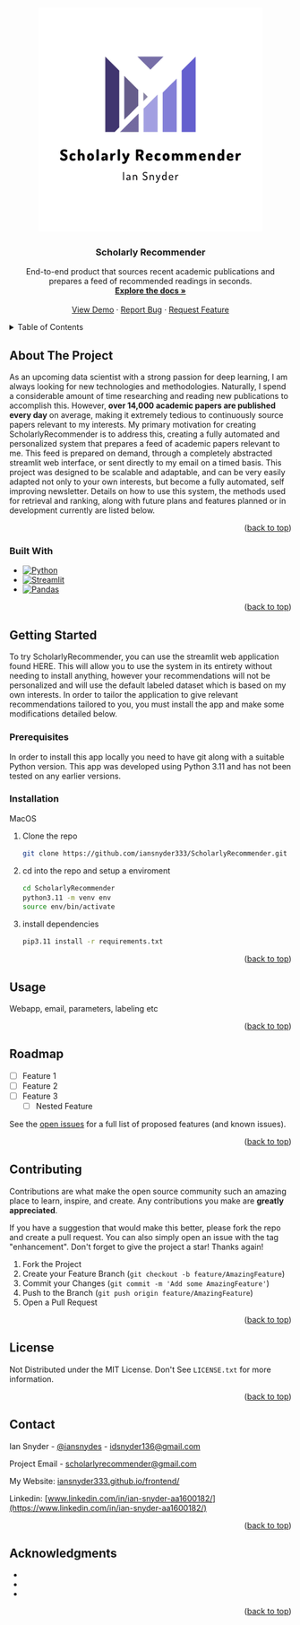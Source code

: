 <a name="readme-top"></a>

<!-- PROJECT LOGO -->
<br />
<div align="center">
  <a href="https://github.com/iansnyder333/ScholarlyRecommender">
    <img src="images/logo.png" alt="Logo" width="400" height="400">
  </a>

<h3 align="center">Scholarly Recommender</h3>

  <p align="center">
    End-to-end product that sources recent academic publications and prepares a feed of recommended readings in seconds. 
    <br />
    <a href="https://github.com/iansnyder333/ScholarlyRecommender"><strong>Explore the docs »</strong></a>
    <br />
    <br />
    <a href="https://github.com/iansnyder333/ScholarlyRecommender">View Demo</a>
    ·
    <a href="https://github.com/iansnyder333/ScholarlyRecommender/issues">Report Bug</a>
    ·
    <a href="https://github.com/iansnyder333/ScholarlyRecommender/issues">Request Feature</a>
  </p>
</div>

<!-- TABLE OF CONTENTS -->
<details>
  <summary>Table of Contents</summary>
  <ol>
    <li>
      <a href="#about-the-project">About The Project</a>
      <ul>
        <li><a href="#built-with">Built With</a></li>
      </ul>
    </li>
    <li>
      <a href="#getting-started">Getting Started</a>
      <ul>
        <li><a href="#prerequisites">Prerequisites</a></li>
        <li><a href="#installation">Installation</a></li>
      </ul>
    </li>
    <li><a href="#usage">Usage</a></li>
    <li><a href="#roadmap">Roadmap</a></li>
    <li><a href="#contributing">Contributing</a></li>
    <li><a href="#license">License</a></li>
    <li><a href="#contact">Contact</a></li>
    <li><a href="#acknowledgments">Acknowledgments</a></li>
  </ol>
</details>

## About The Project

  As an upcoming data scientist with a strong passion for deep learning, I am always looking for new technologies and methodologies. Naturally, I spend a considerable amount of time researching and reading new publications to accomplish this. However, **over 14,000 academic papers are published every day** on average, making it extremely tedious to continuously source papers relevant to my interests. My primary motivation for creating ScholarlyRecommender is to address this, creating a fully automated and personalized system that prepares a feed of academic papers relevant to me. This feed is prepared on demand, through a completely abstracted streamlit web interface, or sent directly to my email on a timed basis. This project was designed to be scalable and adaptable, and can be very easily adapted not only to your own interests, but become a fully automated, self improving newsletter. Details on how to use this system, the methods used for retrieval and ranking, along with future plans and features planned or in development currently are listed below.


<p align="right">(<a href="#readme-top">back to top</a>)</p>

### Built With

* [![Python][Python.com]][Python-url]
* [![Streamlit][Streamlit.com]][Python-url]
* [![Pandas][Pandas.com]][Pandas-url]

<p align="right">(<a href="#readme-top">back to top</a>)</p>


<!-- GETTING STARTED -->
## Getting Started

To try ScholarlyRecommender, you can use the streamlit web application found HERE. This will allow you to use the system in its entirety without needing to install anything, however your recommendations will not be personalized and will use the default labeled dataset which is based on my own interests. In order to tailor the application to give relevant recommendations tailored to you, you must install the app and make some modifications detailed below.

### Prerequisites

In order to install this app locally you need to have git along with a suitable Python version. This app was developed using Python 3.11 and has not been tested on any earlier versions.


### Installation

MacOS
1. Clone the repo
   ```sh
   git clone https://github.com/iansnyder333/ScholarlyRecommender.git
   ```
2. cd into the repo and setup a enviroment
   ```sh
   cd ScholarlyRecommender
   python3.11 -m venv env
   source env/bin/activate
   ```
3. install dependencies 
   ```sh
   pip3.11 install -r requirements.txt
   ```

<p align="right">(<a href="#readme-top">back to top</a>)</p>



<!-- USAGE EXAMPLES -->
## Usage

Webapp, email, parameters, labeling etc


<p align="right">(<a href="#readme-top">back to top</a>)</p>

<!-- ROADMAP -->
## Roadmap

- [ ] Feature 1
- [ ] Feature 2
- [ ] Feature 3
    - [ ] Nested Feature

See the [open issues](https://github.com/iansnyder333/ScholarlyRecommender/issues) for a full list of proposed features (and known issues).

<p align="right">(<a href="#readme-top">back to top</a>)</p>



<!-- CONTRIBUTING -->
## Contributing

Contributions are what make the open source community such an amazing place to learn, inspire, and create. Any contributions you make are **greatly appreciated**.

If you have a suggestion that would make this better, please fork the repo and create a pull request. You can also simply open an issue with the tag "enhancement".
Don't forget to give the project a star! Thanks again!

1. Fork the Project
2. Create your Feature Branch (`git checkout -b feature/AmazingFeature`)
3. Commit your Changes (`git commit -m 'Add some AmazingFeature'`)
4. Push to the Branch (`git push origin feature/AmazingFeature`)
5. Open a Pull Request

<p align="right">(<a href="#readme-top">back to top</a>)</p>

<!-- LICENSE -->
## License

Not Distributed under the MIT License. Don't See `LICENSE.txt` for more information.

<p align="right">(<a href="#readme-top">back to top</a>)</p>



<!-- CONTACT -->
## Contact

Ian Snyder - [@iansnydes](https://twitter.com/iansnydes) - idsnyder136@gmail.com 

Project Email - scholarlyrecommender@gmail.com

My Website: [iansnyder333.github.io/frontend/](https://iansnyder333.github.io/frontend/)

Linkedin: [www.linkedin.com/in/ian-snyder-aa1600182/](https://www.linkedin.com/in/ian-snyder-aa1600182/)

<p align="right">(<a href="#readme-top">back to top</a>)</p>



<!-- ACKNOWLEDGMENTS -->
## Acknowledgments

* []()
* []()
* []()


<p align="right">(<a href="#readme-top">back to top</a>)</p>

<!-- MARKDOWN LINKS & IMAGES -->
<!-- https://www.markdownguide.org/basic-syntax/#reference-style-links -->
[Python.com]:https://img.shields.io/badge/Python-blue
[Python-url]:https://www.python.org/
[Streamlit.com]:https://img.shields.io/badge/Streamlit-red
[Streamlit-url]:https://streamlit.io/
[Pandas.com]:https://img.shields.io/badge/pandas-purple
[Pandas-url]:https://pandas.pydata.org/


